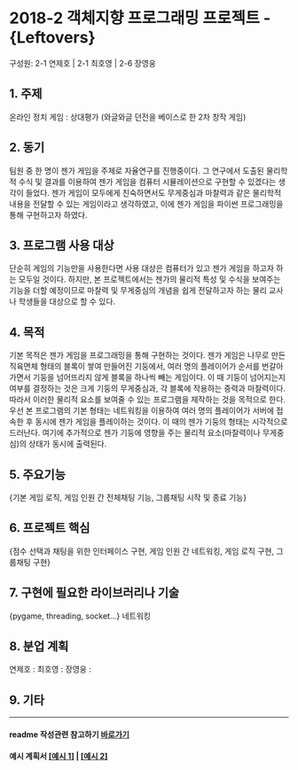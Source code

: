 # 2018-2 객체지향 프로그래밍 프로젝트 - **{Leftovers}**
구성원: 2-1 연제호 | 2-1 최호영 | 2-6 장영웅

## 1. 주제
온라인 정치 게임 : 상대평가 (와글와글 던전을 베이스로 한 2차 창작 게임)

## 2. 동기
 팀원 중 한 명이 젠가 게임을 주제로 자율연구를 진행중이다. 그 연구에서 도출된 물리학적 수식 및 결과를 이용하여 젠가 게임을 컴퓨터 시뮬레이션으로 구현할 수 있겠다는 생각이 들었다. 젠가 게임이 모두에게 친숙하면서도 무게중심과 마찰력과 같은 물리학적 내용을 전달할 수 있는 게임이라고 생각하였고, 이에 젠가 게임을 파이썬 프로그래밍을 통해 구현하고자 하였다. 

## 3. 프로그램 사용 대상
 단순히 게임의 기능만을 사용한다면 사용 대상은 컴퓨터가 있고 젠가 게임을 하고자 하는 모두일 것이다. 하지만, 본 프로젝트에서는 젠가의 물리적 특성 및 수식을 보여주는 기능을 더할 예정이므로 마찰력 및 무게중심의 개념을 쉽게 전달하고자 하는 물리 교사나 학생들을 대상으로 할 수 있다.

## 4. 목적
 기본 목적은 젠가 게임을 프로그래밍을 통해 구현하는 것이다. 젠가 게임은 나무로 만든 직육면체 형태의 블록이 쌓여 만들어진 기둥에서, 여러 명의 플레이어가 순서를 번갈아가면서 기둥을 넘어뜨리지 않게 블록을 하나씩 빼는 게임이다. 이 때 기둥이 넘어지는지 여부를 결정하는 것은 크게 기둥의 무게중심과, 각 블록에 작용하는 중력과 마찰력이다. 따라서 이러한 물리적 요소를 보여줄 수 있는 프로그램을 제작하는 것을 목적으로 한다.
  우선 본 프로그램의 기본 형태는 네트워킹을 이용하여 여러 명의 플레이어가 서버에 접속한 후 동시에 젠가 게임을 플레이하는 것이다. 이 때의 젠가 기둥의 형태는 시각적으로 드러난다. 여기에 추가적으로 젠가 기둥에 영향을 주는 물리적 요소(마찰력이나 무게중심)의 상태가 동시에 출력된다.

## 5. 주요기능
{기본 게임 로직, 게임 인원 간 전체채팅 기능, 그룹채팅 시작 및 종료 기능}

## 6. 프로젝트 핵심
{점수 선택과 채팅을 위한 인터페이스 구현, 게임 인원 간 네트워킹, 게임 로직 구현, 그룹채팅 구현}

## 7. 구현에 필요한 라이브러리나 기술
{pygame, threading, socket...}
네트워킹

## 8. **분업 계획**
연제호 : 
최호영 : 
장영웅 : 

## 9. 기타
<hr>

#### readme 작성관련 참고하기 [바로가기](https://heropy.blog/2017/09/30/markdown/)

#### 예시 계획서 [[예시 1]](https://docs.google.com/document/d/1hcuGhTtmiTUxuBtr3O6ffrSMahKNhEj33woE02V-84U/edit?usp=sharing) | [[예시 2]](https://docs.google.com/document/d/1FmxTZvmrroOW4uZ34Xfyyk9ejrQNx6gtsB6k7zOvHYE/edit?usp=sharing)
